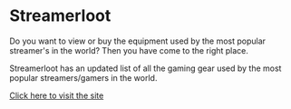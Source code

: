 # Streamerloot
 Do you want to view or buy the equipment used by the most popular streamer's in the world? Then you have come to the right place.

Streamerloot has an updated list of all the gaming gear used by the most popular streamers/gamers in the world.

[Click here to visit the site](https://streamerloot.netlify.app/)



